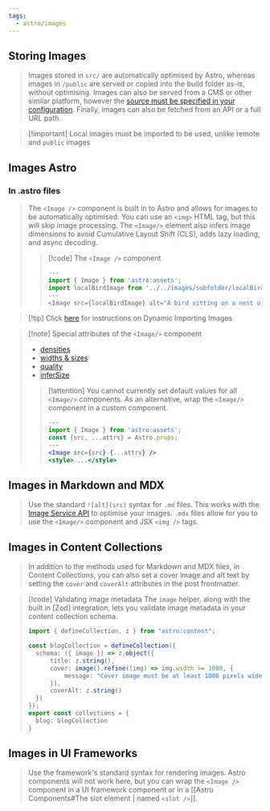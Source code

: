 ```yaml
---
tags:
  - astro/images
---
```


## Storing Images

> Images stored in `src/` are automatically optimised by Astro, whereas images in `/public` are served or copied into the build folder as-is, without optimising. Images can also be served from a CMS or other similar platform, however the [source must be specified in your configuration](https://docs.astro.build/en/guides/images/#authorizing-remote-images). Finally, images can also be fetched from an API or a full URL path.

>[!important] Local images must be imported to be used, unlike remote and `public` images
>

## Images Astro

### In .astro files
> The `<Image />` component is built in to Astro and allows for images to be automatically optimised. You can use an `<img>` HTML tag, but this will skip image processing. The `<Image/>` element also infers image dimensions to avoid Cumulative Layout Shift (CLS), adds lazy loading, and async decoding. 
> >[!code] The `<Image />` component
> >```js
> >---
> >import { Image } from 'astro:assets';
> >import localBirdImage from '../../images/subfolder/localBirdImage.png'
> >---
> ><Image src={localBirdImage} alt="A bird sitting on a nest of eggs" width="50" height="50" />
> 


>[!tip] Click [here](https://docs.astro.build/en/recipes/dynamically-importing-images/) for instructions on Dynamic Importing Images

>[!note] Special attributes of the `<Image/>` component
> - [densities](https://docs.astro.build/en/guides/images/#densities)
> - [widths & sizes](https://docs.astro.build/en/guides/images/#widths)
> - [quality](https://docs.astro.build/en/guides/images/#quality)
> - [inferSize](https://docs.astro.build/en/guides/images/#infersize)
> 
> >[!attention] You cannot currently set default values for all `<Image/>` components. As an alternative, wrap the `<Image/>` component in a custom component.
> >
> >```jsx
> >---
> >import { Image } from 'astro:assets';
> >const {src, ...attrs} = Astro.props;
> >---
> ><Image src={src} {...attrs} />
> ><style>....</style>
> >


## Images in Markdown and MDX

> Use the standard `![alt](src)` syntax for `.md` files. This works with the [Image Service API](https://docs.astro.build/en/reference/image-service-reference/) to optimise your images. `.mdx` files allow for you to use the `<Image/>` component and JSX `<img />` tags.

## Images in Content Collections

> In addition to the methods used for Markdown and MDX files, in Content Collections, you can also set a cover image and alt text by setting the `cover` and `coverAlt` attributes in the post frontmatter.

>[!code] Validating image metadata
>The `image` helper, along with the built in [Zod] integration, lets you validate image metadata in your content collection schema.
>
>```ts
>import { defineCollection, z } from "astro:content";
>
>const blogCollection = defineCollection({
>	schema: ({ image }) => z.object({
>		title: z.string(),
>		cover: image().refine((img) => img.width >= 1080, {
>			message: "Cover image must be at least 1080 pixels wide!"
>		}),
>		coverAlt: z.string()
>	})
>});
>export const collections = {
>	blog: blogCollection
>}
>```

## Images in UI Frameworks

>Use the framework's standard syntax for rendering images. Astro components will not work here, but you can wrap the `<Image />` component in a UI framework component or in a [[Astro Components#The slot element | named `<slot />`]].


